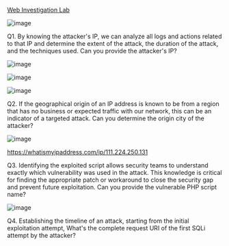[Web Investigation Lab](https://cyberdefenders.org/blueteam-ctf-challenges/web-investigation/)

![image](https://github.com/user-attachments/assets/4d3f8994-ff7f-4ecb-b90a-9aba7ec472d0)

Q1. By knowing the attacker's IP, we can analyze all logs and actions related to that IP and determine the extent of the attack, the duration of the attack, and the techniques used. Can you provide the attacker's IP?

![image](https://github.com/user-attachments/assets/f983a673-e1ff-4a83-beea-02b9a540f4b8)

![image](https://github.com/user-attachments/assets/025c7c37-f0bc-4389-9e29-99f0529adbe8)

![image](https://github.com/user-attachments/assets/72146895-7e77-4a7a-86c3-c498232a6841)

Q2. If the geographical origin of an IP address is known to be from a region that has no business or expected traffic with our network, this can be an indicator of a targeted attack. Can you determine the origin city of the attacker?

![image](https://github.com/user-attachments/assets/ef6c5311-1099-4521-8ad0-2c40f3371bf4)

https://whatismyipaddress.com/ip/111.224.250.131

Q3. Identifying the exploited script allows security teams to understand exactly which vulnerability was used in the attack. This knowledge is critical for finding the appropriate patch or workaround to close the security gap and prevent future exploitation. Can you provide the vulnerable PHP script name?

![image](https://github.com/user-attachments/assets/9f0fb6f6-5bc8-477c-bfb8-32c874812cab)

Q4. Establishing the timeline of an attack, starting from the initial exploitation attempt, What's the complete request URI of the first SQLi attempt by the attacker?

